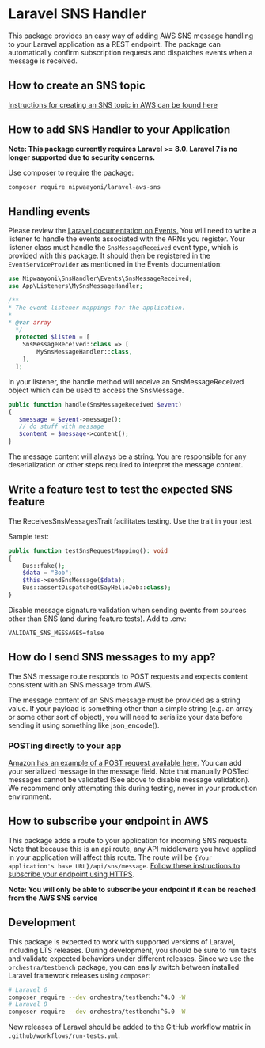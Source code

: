 # Laravel SNS Handler
This package provides an easy way of adding AWS SNS message handling to your Laravel application as a REST endpoint. The package can automatically confirm subscription requests and dispatches events when a message is received.

## How to create an SNS topic
[Instructions for creating an SNS topic in AWS can be found here](https://docs.aws.amazon.com/sns/latest/dg/sns-create-topic.html)

## How to add SNS Handler to your Application
**Note: This package currently requires Laravel >= 8.0. Laravel 7 is no longer supported due to security concerns.**

Use composer to require the package:

```bash
composer require nipwaayoni/laravel-aws-sns
```

## Handling events
Please review the [Laravel documentation on Events.](https://laravel.com/docs/8.x/events) You will need to write a listener to handle the events associated with the ARNs you register. Your listener class must handle the `SnsMessageReceived` event type, which is provided with this package. It should then be registered in the `EventServiceProvider` as mentioned in the Events documentation:
```php
use Nipwaayoni\SnsHandler\Events\SnsMessageReceived;
use App\Listeners\MySnsMessageHandler;

/**
* The event listener mappings for the application.
*
* @var array
  */
  protected $listen = [
    SnsMessageReceived::class => [
        MySnsMessageHandler::class,
    ],
  ];
 ```
In your listener, the handle method will receive an SnsMessageReceived object which can be used to access the SnsMessage.
```php
public function handle(SnsMessageReceived $event)
{
   $message = $event->message();
   // do stuff with message
   $content = $message->content();
}
```
The message content will always be a string. You are responsible for any deserialization or other steps required to interpret the message content.

## Write a feature test to test the expected SNS feature
The ReceivesSnsMessagesTrait facilitates testing. Use the trait in your test

Sample test:
```php
public function testSnsRequestMapping(): void
{
    Bus::fake();
    $data = "Bob";
    $this->sendSnsMessage($data);
    Bus::assertDispatched(SayHelloJob::class);
}
```
Disable message signature validation when sending events from sources other than SNS (and during feature tests). Add to .env:
```
VALIDATE_SNS_MESSAGES=false
```

## How do I send SNS messages to my app?
The SNS message route responds to POST requests and expects content consistent with an SNS message from AWS.

The message content of an SNS message must be provided as a string value. If your payload is something other than a simple string (e.g. an array or some other sort of object), you will need to serialize your data before sending it using something like json_encode().

### POSTing directly to your app
[Amazon has an example of a POST request available here.](https://docs.aws.amazon.com/sns/latest/dg/sns-http-https-endpoint-as-subscriber.html)
You can add your serialized message in the message field. Note that manually POSTed messages cannot be validated (See above to disable message validation). We recommend only attempting this during testing, never in your production environment.


## How to subscribe your endpoint in AWS
This package adds a route to your application for incoming SNS requests. Note that because this is an api route, any API middleware you have applied in your application will affect this route. The route will be `{Your application's base URL}/api/sns/message`.
[Follow these instructions to subscribe your endpoint using HTTPS](https://docs.aws.amazon.com/sns/latest/dg/sns-http-https-endpoint-as-subscriber.html).

**Note: You will only be able to subscribe your endpoint if it can be reached from the AWS SNS service**

## Development
This package is expected to work with supported versions of Laravel, including LTS releases. During development, you should be sure to run tests and validate expected behaviors under different releases. Since we use the `orchestra/testbench` package, you can easily switch between installed Laravel framework releases using `composer`:

```bash
# Laravel 6
composer require --dev orchestra/testbench:^4.0 -W
# Laravel 8
composer require --dev orchestra/testbench:^6.0 -W
```

New releases of Laravel should be added to the GitHub workflow matrix in `.github/workflows/run-tests.yml`.
